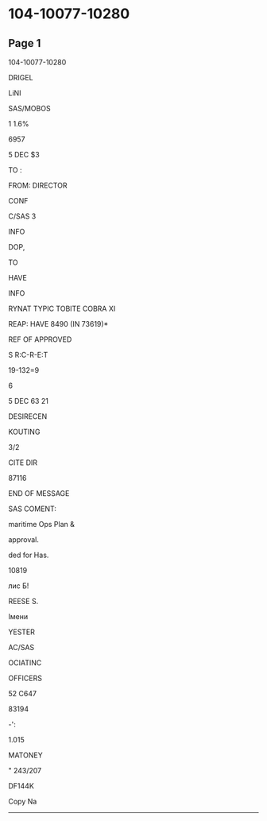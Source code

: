 # 104-10077-10280

## Page 1

104-10077-10280

DRIGEL

LiNI

SAS/MOBOS

1 1.6%

6957

5 DEC $3

TO :

FROM: DIRECTOR

CONF

C/SAS 3

INFO

DOP,

TO

HAVE

INFO

RYNAT TYPIC TOBITE COBRA XI

REAP: HAVE 8490 (IN 73619)*

REF OF APPROVED

S R:C-R-E:T

19-132=9

6

5 DEC 63 21

DESIRECEN

KOUTING

3/2

CITE DIR

87116

END OF MESSAGE

SAS COMENT:

maritime Ops Plan &

approval.

ded for Has.

10819

лис Б!

REESE S.

Імени

YESTER

AC/SAS

OCIATINC

OFFICERS

52 C647

83194

-':

1.015

MATONEY

" 243/207

DF144K

Copy Na

---

